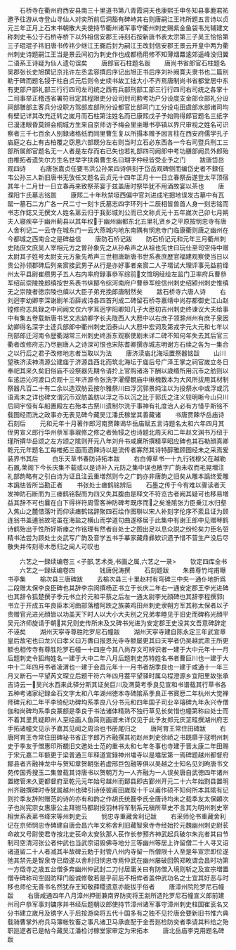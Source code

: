 <!-- { "loadSidebar": true } -->
　　石桥寺在衢州府西安县南三十里道书第八青霞洞天也康熙壬申冬知县事鹿君祐邀予往游从寺登山寻仙人对奕所前后洞豁有碑峙其右则唐嗣江王祎所题五言诗以贞元三年正月上石末书朝散大夫使持节衢州诸军事守衢州刺史赐紫金鱼袋韦光辅建文称刺史韦公于石桥寺桥下以外祖信安郡王诗刻石按新唐书表太宗第三子吴王恰恰第三子琨琨子祎旧唐书传祎少继江王嚻后封为嗣江王改封信安郡王景云开皇中两为衢州刺史诗题嗣江王当是景云间初为刺史作也成都杨用修不知薄烟羃逺郊遥峰没归翼二语系王诗疑为仙人遗句误矣
　　唐郎官石柱题名跋
　　唐尚书省郎官石柱题名吴郡张长史旭撰记京兆许左丞孟容撰后序记出旭正书后序刘补阙寛夫隶书也二篇别勒于碑而题名锓于柱自贞元后则令史续书故工拙大小不齐焉唐制尚书省都堂居中东有吏部户部礼部三行行四司左司统之西有兵部刑部工部三行行四司右司统之各掌十二司事举正稽违省署符目定其程限吏分设司封司勲考功户分设度支金部仓部礼分设祠部膳部主客兵分设职方驾部库部刑分设都官比部司门工分设屯田虞部水部诸司均有壁记详其改充迁转之嵗月而石柱第注姓名而已康熙戊子予始购得郎官题名三纸字已漫漶眼昏莫辨会桐城方生来自京师访予梅会里坐曝书亭镇以界尺审视之姓名可识察者三千七百余人别録诸格纸而同里曹生复以所搨本赠予因言柱在西安府儒学孔子庙庭之右上有古柏覆之窃思六部既分左右则当时立石必东西各一今右司暨兵刑工三部所属郎官题名无一人者是左存而右已失也若礼部四司阙郎中考功膳部阙员外郎殆由椎拓者遗失尔方生名世举字扶南曹生名曰瑚字仲经皆受业予之门
　　跋唐岱岳观四诗
　　右唐张嘉贞任要韦洪公孙杲四诗俱刻于岱岳观碑侧而编岱史者不録任韦公孙三人新旧唐书无攷任又题名云贞元十四年正月十一日立春祭岳遂登太平顶宿其年十二月廿一日立春再来致祭茶宴于兹盖唐时祭毕犹不用酒故宴以茶也
　　唐濮阳卞氏墓志铭跋
　　康熙二十年秋禁垣西偏中官刘进成宅掘地误发古墓中有瓦罂一墓石二方广各一尺二寸一刻卞氏墓志四字环列十二辰相皆兽首人身一刻志铭而书志作鋕又无撰文人姓名苐云归于我彭城刘公而已文称贞元十五年嵗次己卯七月朔夫人寝疾卒于幽州蓟县以其年权于幽州幽都东北五里礼贤乡之平原按悯忠寺有唐人舍利记二一云寺在城东门一云大燕城内地东南隅有悯忠寺门临康衢则唐之幽州在今都城之西南合之是碑益信
　　唐防石桥记跋
　　防石桥记元和元年三月衢州刺史陆庶文庶吴人宰相元方之曽孙象先之从孙希声之从祖也先世曰玩仕至司空侍中赠太尉其子姓号太尉支元方象先希声三世相唐新唐书世系表庶歴官福建观察使当日以贵公孙领郡碑后列亲賔接武男子从行是亦好事者亲賔二人子壻试大理评事元益前绛州太平县尉崔缵男子五人右内率府録事叅军综前文馆明经绘左监门卫率府兵曹叅军绍前崇陵挽郎缜按世系表书纵鄮令综河南府户曹叅军绘信州刺史绍颍州刺史惟缜无之崇陵者徳宗陵也缜以大臣子弟充挽郎唐制然矣
　　跋石桥寺六唐人诗
　　右刘迥李幼卿李深谢剧羊滔薛戎诗各四首刋成二碑留石桥寺嘉靖中尚存都御史江山赵镗修府志具録之中间阙文仅六字耳迥字阳卿知几子大厯初吉州刺史终谏议大夫给事中有集五卷载新唐书艺文志幼卿字长夫陇西人大厯中以右庶子领滁州州有庶子泉因幼卿得名深字士逹兵部郎中衢州刺史滔泰山人大厯中宏词及第戎字元大元和七年以刑部郎迁河南令歴衢湖常三州刺史终浙东观察使剧未详二碑不知何年失去其后官三衢者改修府志乃尽删唐人之诗深可恨也宋陈耆卿撰赤城志明谢方石续之各为一集合之以行后之君子改修地志者当取以为法
　　唐济渎庙北海坛置祭器铭跋
　　山川望秩济渎神清源公建庙于济源县西北而筑北海坛于庙后号广泽王掌之祠官嵗立冬日奉祀其来久矣旧俗庙不设祭器先期令请扵上官购诸洛下酬以歳缗所用沉币之舫则以车逺运沁河渡口贞观十三年济源令张洗字濯缨覩庙中楸槐数本为大风所拔用其材制祭器凡百二十有二余以造双舫云按尔雅祭川曰浮沉郭景纯注以为投祭水中或浮或沉语焉未之详也碑文谓沉币双舫盖舫以浮之币以沉之比于郭氏之注义较明晰今山只川后祠宇恒有车船置殿左右殆本古祭川遗制尔洗于事神有礼度治人必有方惜乎斯铭不载图经而洗之政事亦无表见碑今藏吴江潘氏稼堂其善藏诸
　　书唐贾餗华岳庙诗石刻后
　　元和元年十月著作郎河南贾餗谒华岳庙赋五言诗题名太和六年四月其侄男宣义郎行华州叅军事琡修之修之者殆锓之也诗题北周天和二年赵文渊书万纽于瑾所撰华岳颂之左方颂之隂则开元八年刘升书咸廙所撰精享昭应碑也其石勒顔真卿乾元元年题名工每椎拓三面而遗餗诗以是流传者寡然其诗特醇雅顾图经未之采焉爰装界书其后
　　白乐天草书春防诗拓本跋
　　右白傅草书一十九行钱穆父在越勒石置莱阁下今长庆集不载或以是诗补入元防之集中误也散字广韵未収而毛晃増注礼部韵略有之引白诗为证且注云重増然则今之广韵亦非唐韵之旧矣从雕本譌终爱雕本譌怯皆所当勘正者
　　书张处士瘗鹤铭辨后
　　石墨之传于今有难以骤读者天发神防石断而为三瘗鹤铭裂而为四又失其腹由是释文不符览古者阙其疑可也移易増益其辞不可也曩在白下得祥符周雪客神防碑考既序而之矣淮隂张力臣乗江水归壑入焦山之麓借落叶而仰读瘗鹤铭辞聚四石绘作图聨以宋人补刻字伦序不紊且证为顾连翁书盖逋翁故宅虽在海盐之横山而学道句曲遂移居于此集中有谢王郎中见赠琴鹤诗鹤殆出于性所好斯瘗之作铭理有然者自处士之图出足以息众説之纷纶矣力臣名弨精书法尝为顾处士炎武写广韵及音学五书手摹家藏鼎彞欵识遗予惜不营生产没后尽散失并传刻枣木悉归之闽人可叹也














　　六艺之一録续编卷三
<子部,艺术类,书画之属,六艺之一录>
　　钦定四库全书
　　六艺之一録续编卷四　　　　钱唐倪涛撰
　　石刻题跋
　　朱彞尊竹垞甫曝书亭集
　　榆次县三唐碑跋
　　去榆次县三十里赵村有穹碑三中央一通仆地折爲二段赠太保李良臣碑也其辞李宗闵撰杨正书立于长庆二年右一通安定郡王李光进碑也其辞令狐楚撰子季元书立扵元和平蔡之后左一通太尉李光顔碑也其辞李程撰郭书立于开成五年良臣本河曲部落稽阿跌之族袭鸡田州刺史隶朔方军其称太保者以子贵赠官光进光顔皆以功盖天下时人以大小大夫别之兄弟孝睦见于旧史而碑称光顔平吴元济师旋请于朝其兄则史传所未及又碑书光进为安定郡王史没其文吾意碑辞定不诬矣
　　湖州天寜寺尊胜陀罗尼石幢跋
　　湖州天寜寺建自陈永定三年武宣章皇后故宅也曰龙兴曰孝义曰万夀曰报恩光寺寺额屡更其曰天寜者仍吴越武肃王所更额也相传寺有尊胜陀罗石幢一十四座今其八尚存文可辨识者一建于大中元年十一月后题刺史令狐绹姓名一建于大中二年八月后题刺史苏特姓名书者曹巨川也一建于大中十二年四月书者凌渭也一建于会昌元年十一月书者胡季良也一建于咸通十一年三月又断石一平望芮文琛立后题干符六年四月葢平望驿时属乌程澄源乡宜阳里故张承吉诗云一吴兴水西来此驿分斯其证矣巨川及渭莫考季良见宣和书谱载其行草书各五种考诸家纪録金石文字太和八年湖州徳本寺碑隂系季良正书寳厯二年杭州大觉禅师碑元和二年平李锜纪功碑均系季良八分书元和四年国子司业辛璿碑九年永兴寺僧伽和尚碑均系季良篆额是季良于书法诸体精熟不独行草见长矣惜也幢第称曰处士而不着其里贯疑即州人至绘画人鱼简则画谱未详仅见于此予友郑元庆芷畦撰湖州府志手拓诸幢文见示予嘉其见闻之周洽也书册尾归之
　　唐阿育王常住田碑跋
　　右唐阿育王寺常住田碑袐书省正字郎万齐融撰其初赵州刺史徐峤之书既隳于冦明州刺史于季友于僧惠印所覩旧文邀处士范的重书太和七年冬事也寺建于晋太康二年田赐于宋元嘉二年额更于梁普通三年释道宣録神州墖寺以是墖居第一焉碑题越州都督府鄮县者齐融神龙中与贺知章贺朝张若虚邢巨包融等俱以吴越之士知名见刘昫唐书文苑传国秀搜玉二集曽载其诗唐书以贺朝万为一人齐融为一人误矣唐自武徳四年诸州置緫管未久更都督府至乾元元年始号越州而鄮县即古鄞州开元二十六年始割县置明州齐融撰碑时寺犹属越州也碑引诗倬彼甫田嵗取十千以甫作硕不知何所本其隂有记则扵季友辞附赠范的诗的亦有和韵之作胡氏统籖李氏全唐诗均未之载季友太保頔次子也尚宪宗女惠康公主拜驸马都尉授羽林将军制系元稹所草史不言其为明州刺史宰相世系表苐书绛宋等州刺史云
　　悯忠寺重藏舍利记跋
　　右采师伦书重藏舍利记在京师悯忠寺碑建自唐会昌六年文称舍利旧藏智泉寺寺经始扵元魏幽州刺史尉苌命故又号尉使君寺按北史苌命太安狄那人苌作长参预齐神武起兵破尔朱兆者其曰节制司空清河张公者仲武也当武宗诏毁佛寺地分三等幽州等居上许留僧二十人寻又诏诸道留二十人者减其半故碑云勅于封管八州内寺留一所僧限十人至是年宣宗即位遂弛其禁先是智泉寺已燬遂以舍利归悯忠寺焉仲武在幽州屡破回鹘郑畋谓会昌时功第一方燬寺之歳五台僧多奔幽州仲武封二刀付居庸关曰有防僧入境则斩之及宣宗増置僧寺碑称司空固防释门殷诚修敬若是乎前后不相侔者盖仲武功名之士宜其好恶与时移也师伦无善书名然犹存王知敬薛稷遗意亦能拔乎俗者
　　唐漳州院陀罗尼石幢跋
　　右唐咸通四年八月漳州押衙兼南界防奕将王剬所造陀罗尼石幢宣义郎前建州司户叅军事刘镛序并书经后题朝议郎使持节漳州诸军事守漳州刺史柱国崔衮名又分书建立嵗月及镌字人于后按游奕将五代十国多有之独不见扵唐会要新旧书惟六典载骑曹掌外府兵马簿帐牧畜之事凡诸卫马承直配于金吾廵检防奕者季请其料给之殆职廵逻者已是帖今藏吴江潘检讨稼堂家审定为宋拓本
　　唐北岳庙李克用题名碑跋
